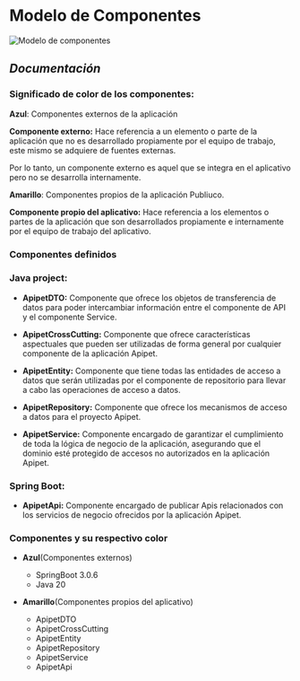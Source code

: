 #  Modelo de Componentes #


![Modelo de componentes]()

 ## _Documentación_ ##

### Significado de color de los componentes: ###

**Azul**: Componentes externos de la aplicación

**Componente externo:** Hace referencia a un elemento o parte de la aplicación que no es desarrollado propiamente por el equipo de trabajo, este mismo se adquiere de fuentes externas.

Por lo tanto, un componente externo es aquel que se integra en el aplicativo pero no se desarrolla internamente.


**Amarillo**: Componentes propios de la aplicación Publiuco.

**Componente propio del aplicativo:** Hace referencia a los elementos o partes de la aplicación que son desarrollados propiamente e internamente por el equipo de trabajo del aplicativo.

### Componentes definidos ###

### Java project: ### 

- **ApipetDTO:** Componente que ofrece los objetos de transferencia de datos para poder intercambiar información entre el componente de API y el componente Service.

- **ApipetCrossCutting:** Componente que ofrece características aspectuales que pueden ser utilizadas de forma general por cualquier componente de la aplicación Apipet.

- **ApipetEntity:** Componente que tiene todas las entidades de acceso a datos que serán utilizadas por el componente de repositorio para llevar a cabo las operaciones de acceso a datos.

- **ApipetRepository:** Componente que ofrece los mecanismos de acceso a datos para el proyecto Apipet.

- **ApipetService:** Componente encargado de garantizar el cumplimiento de toda la lógica de negocio de la aplicación, asegurando que el dominio esté protegido de accesos no autorizados en la aplicación Apipet.


### Spring Boot: ###

- **ApipetApi:** Componente encargado de publicar Apis relacionados con los servicios de negocio ofrecidos por la aplicación Apipet. 


### Componentes y su respectivo color ###

- **Azul**(Componentes externos)
  - SpringBoot 3.0.6
  - Java 20
  
- **Amarillo**(Componentes propios del aplicativo)

  - ApipetDTO
  - ApipetCrossCutting
  - ApipetEntity
  - ApipetRepository
  - ApipetService
  - ApipetApi

